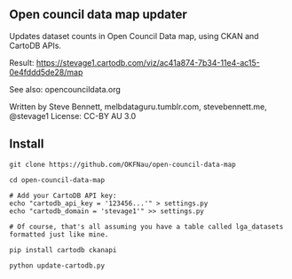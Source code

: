 ## Open council data map updater
Updates dataset counts in Open Council Data map, using CKAN and CartoDB APIs.

Result: https://stevage1.cartodb.com/viz/ac41a874-7b34-11e4-ac15-0e4fddd5de28/map

See also: opencouncildata.org

Written by Steve Bennett, melbdataguru.tumblr.com, stevebennett.me, @stevage1
License: CC-BY AU 3.0

## Install

```
git clone https://github.com/OKFNau/open-council-data-map

cd open-council-data-map

# Add your CartoDB API key: 
echo "cartodb_api_key = '123456...'" > settings.py
echo "cartodb_domain = 'stevage1'" >> settings.py

# Of course, that's all assuming you have a table called lga_datasets formatted just like mine.

pip install cartodb ckanapi

python update-cartodb.py
```